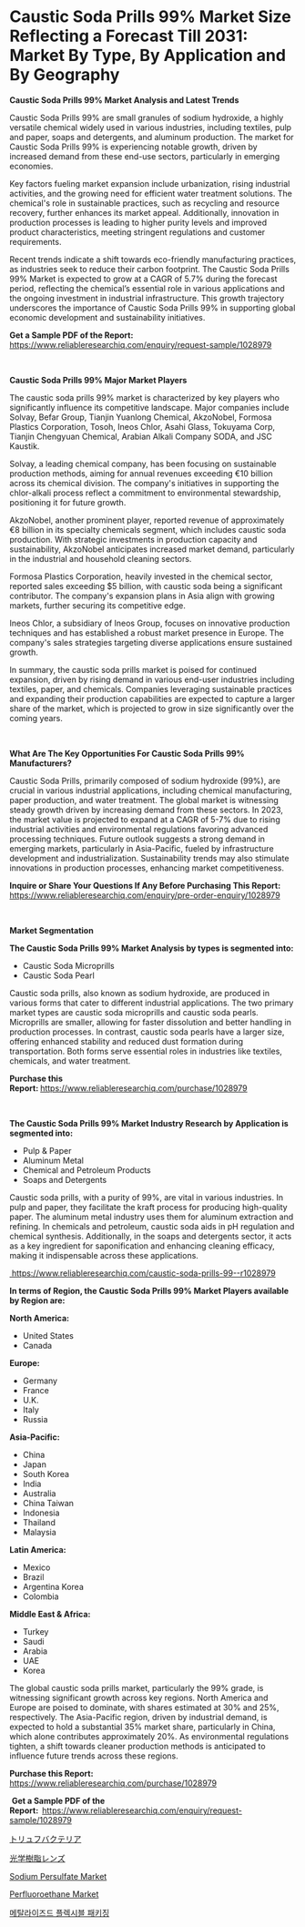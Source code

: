 <p><h1>Caustic Soda Prills 99% Market Size Reflecting a Forecast Till 2031: Market By Type, By Application and By Geography</h1></p><p><strong>Caustic Soda Prills 99% Market Analysis and Latest Trends</strong></p>
<p><p>Caustic Soda Prills 99% are small granules of sodium hydroxide, a highly versatile chemical widely used in various industries, including textiles, pulp and paper, soaps and detergents, and aluminum production. The market for Caustic Soda Prills 99% is experiencing notable growth, driven by increased demand from these end-use sectors, particularly in emerging economies.</p><p>Key factors fueling market expansion include urbanization, rising industrial activities, and the growing need for efficient water treatment solutions. The chemical's role in sustainable practices, such as recycling and resource recovery, further enhances its market appeal. Additionally, innovation in production processes is leading to higher purity levels and improved product characteristics, meeting stringent regulations and customer requirements.</p><p>Recent trends indicate a shift towards eco-friendly manufacturing practices, as industries seek to reduce their carbon footprint. The Caustic Soda Prills 99% Market is expected to grow at a CAGR of 5.7% during the forecast period, reflecting the chemical’s essential role in various applications and the ongoing investment in industrial infrastructure. This growth trajectory underscores the importance of Caustic Soda Prills 99% in supporting global economic development and sustainability initiatives.</p></p>
<p><strong>Get a Sample PDF of the Report:&nbsp;</strong> <a href="https://www.reliableresearchiq.com/enquiry/request-sample/1028979">https://www.reliableresearchiq.com/enquiry/request-sample/1028979</a></p>
<p>&nbsp;</p>
<p><strong>Caustic Soda Prills 99% Major Market Players</strong></p>
<p><p>The caustic soda prills 99% market is characterized by key players who significantly influence its competitive landscape. Major companies include Solvay, Befar Group, Tianjin Yuanlong Chemical, AkzoNobel, Formosa Plastics Corporation, Tosoh, Ineos Chlor, Asahi Glass, Tokuyama Corp, Tianjin Chengyuan Chemical, Arabian Alkali Company SODA, and JSC Kaustik. </p><p>Solvay, a leading chemical company, has been focusing on sustainable production methods, aiming for annual revenues exceeding €10 billion across its chemical division. The company's initiatives in supporting the chlor-alkali process reflect a commitment to environmental stewardship, positioning it for future growth.</p><p>AkzoNobel, another prominent player, reported revenue of approximately €8 billion in its specialty chemicals segment, which includes caustic soda production. With strategic investments in production capacity and sustainability, AkzoNobel anticipates increased market demand, particularly in the industrial and household cleaning sectors.</p><p>Formosa Plastics Corporation, heavily invested in the chemical sector, reported sales exceeding $5 billion, with caustic soda being a significant contributor. The company's expansion plans in Asia align with growing markets, further securing its competitive edge.</p><p>Ineos Chlor, a subsidiary of Ineos Group, focuses on innovative production techniques and has established a robust market presence in Europe. The company's sales strategies targeting diverse applications ensure sustained growth.</p><p>In summary, the caustic soda prills market is poised for continued expansion, driven by rising demand in various end-user industries including textiles, paper, and chemicals. Companies leveraging sustainable practices and expanding their production capabilities are expected to capture a larger share of the market, which is projected to grow in size significantly over the coming years.</p></p>
<p>&nbsp;</p>
<p><strong>What Are The Key Opportunities For Caustic Soda Prills 99% Manufacturers?</strong></p>
<p><p>Caustic Soda Prills, primarily composed of sodium hydroxide (99%), are crucial in various industrial applications, including chemical manufacturing, paper production, and water treatment. The global market is witnessing steady growth driven by increasing demand from these sectors. In 2023, the market value is projected to expand at a CAGR of 5-7% due to rising industrial activities and environmental regulations favoring advanced processing techniques. Future outlook suggests a strong demand in emerging markets, particularly in Asia-Pacific, fueled by infrastructure development and industrialization. Sustainability trends may also stimulate innovations in production processes, enhancing market competitiveness.</p></p>
<p><strong>Inquire or Share Your Questions If Any Before Purchasing This Report:</strong> <a href="https://www.reliableresearchiq.com/enquiry/pre-order-enquiry/1028979">https://www.reliableresearchiq.com/enquiry/pre-order-enquiry/1028979</a></p>
<p>&nbsp;</p>
<p><strong>Market Segmentation</strong></p>
<p><strong>The Caustic Soda Prills 99% Market Analysis by types is segmented into:</strong></p>
<p><ul><li>Caustic Soda Microprills</li><li>Caustic Soda Pearl</li></ul></p>
<p><p>Caustic soda prills, also known as sodium hydroxide, are produced in various forms that cater to different industrial applications. The two primary market types are caustic soda microprills and caustic soda pearls. Microprills are smaller, allowing for faster dissolution and better handling in production processes. In contrast, caustic soda pearls have a larger size, offering enhanced stability and reduced dust formation during transportation. Both forms serve essential roles in industries like textiles, chemicals, and water treatment.</p></p>
<p><strong>Purchase this Report:&nbsp;</strong><a href="https://www.reliableresearchiq.com/purchase/1028979">https://www.reliableresearchiq.com/purchase/1028979</a></p>
<p>&nbsp;</p>
<p><strong>The Caustic Soda Prills 99% Market Industry Research by Application is segmented into:</strong></p>
<p><ul><li>Pulp & Paper</li><li>Aluminum Metal</li><li>Chemical and Petroleum Products</li><li>Soaps and Detergents</li></ul></p>
<p><p>Caustic soda prills, with a purity of 99%, are vital in various industries. In pulp and paper, they facilitate the kraft process for producing high-quality paper. The aluminum metal industry uses them for aluminum extraction and refining. In chemicals and petroleum, caustic soda aids in pH regulation and chemical synthesis. Additionally, in the soaps and detergents sector, it acts as a key ingredient for saponification and enhancing cleaning efficacy, making it indispensable across these applications.</p></p>
<p><a href="https://www.reliableresearchiq.com/caustic-soda-prills-99--r1028979">&nbsp;https://www.reliableresearchiq.com/caustic-soda-prills-99--r1028979</a></p>
<p><strong>In terms of Region, the Caustic Soda Prills 99% Market Players available by Region are:</strong></p>
<p>
    <p> <strong> North America: </strong>
        <ul>
            <li>United States</li>
            <li>Canada</li>
        </ul>
        </p> 
    <p> <strong> Europe: </strong>
        <ul>
            <li>Germany</li>
            <li>France</li>
            <li>U.K.</li>
            <li>Italy</li>
            <li>Russia</li>
        </ul>
        </p> 
    <p> <strong> Asia-Pacific: </strong>
        <ul>
            <li>China</li>
            <li>Japan</li>
            <li>South Korea</li>
            <li>India</li>
            <li>Australia</li>
            <li>China Taiwan</li>
            <li>Indonesia</li>
            <li>Thailand</li>
            <li>Malaysia</li>
        </ul>
        </p> 
    <p> <strong> Latin America: </strong>
        <ul>
            <li>Mexico</li>
            <li>Brazil</li>
            <li>Argentina Korea</li>
            <li>Colombia</li>
        </ul>
        </p> 
    <p> <strong> Middle East & Africa: </strong>
        <ul>
            <li>Turkey</li>
            <li>Saudi</li>
            <li>Arabia</li>
            <li>UAE</li>
            <li>Korea</li>
        </ul>
    </p>
    </p>
<p><p>The global caustic soda prills market, particularly the 99% grade, is witnessing significant growth across key regions. North America and Europe are poised to dominate, with shares estimated at 30% and 25%, respectively. The Asia-Pacific region, driven by industrial demand, is expected to hold a substantial 35% market share, particularly in China, which alone contributes approximately 20%. As environmental regulations tighten, a shift towards cleaner production methods is anticipated to influence future trends across these regions.</p></p>
<p><strong>Purchase this Report: </strong><a href="https://www.reliableresearchiq.com/purchase/1028979">https://www.reliableresearchiq.com/purchase/1028979</a></p>
<p>&nbsp;<strong>Get a Sample PDF of the Report:&nbsp;&nbsp;</strong><a href="https://www.reliableresearchiq.com/enquiry/request-sample/1028979">https://www.reliableresearchiq.com/enquiry/request-sample/1028979</a></p>
<p><strong></strong></p>
<p><p><a href="https://medium.com/@edmondg3yrtreenfelder8956/truffle-bacteria-market-%E3%81%AF-%E3%82%B3%E3%82%B9%E3%83%88%E7%AE%A1%E7%90%86%E3%81%A8%E5%8A%B9%E7%8E%87%E5%90%91%E4%B8%8A%E3%82%92%E5%84%AA%E5%85%88%E3%81%97%E3%81%BE%E3%81%99-%E3%81%95%E3%82%89%E3%81%AB-%E5%A0%B1%E5%91%8A%E6%9B%B8%E3%81%AF%E5%B8%82%E5%A0%B4%E3%81%AE%E9%9C%80%E8%A6%81%E9%9D%A2%E3%81%A8%E4%BE%9B%E7%B5%A6%E9%9D%A2%E3%81%AE%E4%B8%A1%E6%96%B9%E3%82%92%E3%82%AB%E3%83%90%E3%83%BC%E3%81%97%E3%81%A6%E3%81%84%E3%81%BE%E3%81%99-truffle-bacteria-%E5%B8%82%E5%A0%B4%E3%81%AF-4b979eb8c40d">トリュフバクテリア</a></p><p><a href="https://medium.com/@edmondg3yrtreenfelder8956/%E3%82%B0%E3%83%AD%E3%83%BC%E3%83%90%E3%83%AB%E5%85%89%E5%AD%A6%E6%A8%B9%E8%84%82%E3%83%AC%E3%83%B3%E3%82%BA%E5%B8%82%E5%A0%B4%E3%81%AE%E5%B8%82%E5%A0%B4%E5%8B%95%E5%90%91-%E4%BA%88%E6%B8%AC%E3%81%A8%E5%88%86%E6%9E%90-2024%E5%B9%B4-2031%E5%B9%B4-dd14dfc07f55">光学樹脂レンズ</a></p><p><a href="https://www.linkedin.com/pulse/global-sodium-persulfate-market-trends-innovations-forward-looking-8xqmf?trackingId=UQxf6xzkSem1C3OLuY5vvA%3D%3D">Sodium Persulfate Market</a></p><p><a href="https://issuu.com/reportprime-2/docs/perfluoroethane-market-size-2030.pp_6601a3b8de44d1">Perfluoroethane Market</a></p><p><a href="https://medium.com/@anil.parihar/%EA%B8%88%EC%86%8D%ED%99%94%EB%90%9C-%EC%9C%A0%EC%97%B0-%ED%8F%AC%EC%9E%A5-%EC%8B%9C%EC%9E%A5%EC%9D%98-%EC%84%B1%EC%9E%A5-%EA%B8%B0%ED%9A%8C%EC%99%80-%EB%8F%84%EC%A0%84-%EA%B3%BC%EC%A0%9C%EB%8A%94-%EB%AC%B4%EC%97%87%EC%9E%85%EB%8B%88%EA%B9%8C-ae03017f056b">메탈라이즈드 플렉시블 패키징</a></p></p>